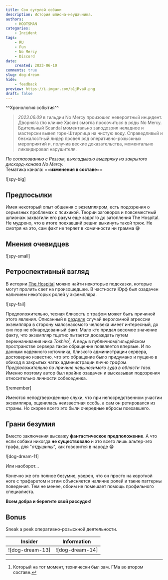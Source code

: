 ```yaml
---
title: Сон сутулой собаки
description: История шпиона-неудачника.
authors:
    - HOOTSMAN
categories:
    - Incident
tags:
    - RU
    - Fun
    - No Mercy
    - Discord
date:
    created: 2023-06-10
comments: true
slug: dog-dream
hide:
    - feedback
preview: https://i.imgur.com/b1jRvaU.png
draft: false
---
```


^^Хронология события^^

> _2023.06.09_ в гильдии No Mercy произошел невероятный инцидент.
> Дворняга (по кличке Хаски) смогла просочиться в ряды No Mercy.
> Бдительный Scandal моментально заподозрил неладное и мастерски вывел горе-Штирлица на чистую воду.
> Справедливый и безжалостный лидер провел ряд оперативно-розыскных мероприятий и, получив веские доказательства, моментально ликвидировал нарушителя.

_По согласованию с Реззом, выкладываю выдержку из закрытого дискорд-канала No Mercy._\
Тематика канала: ==**изменения в составе**==

<!-- more -->

![spy-big]

## Предпосылки

Имея некоторый опыт общения с экземпляром, есть подозрения о серьезных проблемах с психикой.
Теории заговоров и повсеместный шпионаж захватили его разум еще задолго до затопления The Hospital.
Не мудрено, что в итоге поехавший решил выкинуть такой трюк.
Не смотря на это, сам факт не теряет в комичности ни грамма :grin:

## Мнения очевидцев

![spy-small]

## Ретроспективный взгляд

В истории [The Hospital](01_th-retirement.md) можно найти некоторые подсказки, которые могут пролить свет на произошедшее.
В частности Юрф был озадачен наличием некоторых ролей у экземпляра.

![spy-fail]

Предположительно, тесная близость с трафом может быть причиной этого явления.
Описанный в [разделе](01_th-retirement.md#ps) случай вероломной агрессии экземпляра в сторону малознакомого человека имеет интересный, до сих пор не обнародованный факт.
Мало кто придал весомое значение факту, что экземпляр тщетно пытается досаждать путем переиначивания ника _Toshiro_[^zam].
А ведь в публичном/гильдейском пространстве сервера такое обращение появляется впервые.
И по данным надежного источника, близкого администрации сервера, достоверно известно, что это обращение было придумано и пущено в обиход в закрытых чатах администрации лично _трафом_.
_Предположительно по причине невыносимого зуда в области таза._
Именно поэтому автор был крайне озадачен и высказывал подозрения относительно личности собеседника.

[^zam]: Который на тот момент, технически был зам. ГМа во втором составе.

![remember]

Имеются неподтвержденные слухи, что при непосредственном участии экземпляра, ощенилась неизвестная особь, а сам он ретировался из страны.
Но скорее всего это были очередные вбросы поехавшего.

## Грани безумия

Вместо заключения выскажу **фантастическое предположение**.
А что если собаки никогда **не существовало** и это всего лишь альтер-эго трафа, для "_отдушины_", как говорится в народе :grin:

![dog-dream-11]

Или наоборот...

Конечно же это полное безумие, уверен, что он просто на короткой ноге с трафаретом и этим объясняется наличие ролей и такие паттерны поведения.
Тем не менее, обоим не помешает помощь профильного специалиста.

**Всем добра и берегите свой рассудок!**

## Bonus

Sneak a peek оперативно-розыскной деятельности.

| Insider         | Information     |
| --------------- | --------------- |
| ![dog-dream-13] | ![dog-dream-14] |
